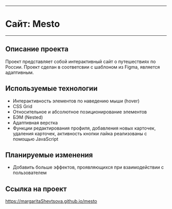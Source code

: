 ____
# Сайт: Mesto
____

## Описание проекта

Проект представляет собой интерактивный сайт о путешествиях по России.
Проект сделан в соответсвии с шаблоном из Figma, является адаптивным.

## Используемые технологии

- Интерактивность элементов по наведению мыши (hover)
- CSS Grid
- Относительное и абсолютное позиционирование элементов
- БЭМ (Nested)
- Адаптивная верстка
- Функции редактирования профиля, добавления новых карточек, удаления карточек, активность кнопки лайка реализованы с помощью JavaScript

## Планируемые изменения

- Добавить больше эффектов, проявляющихся при взаимодействии с пользователем

## Ссылка на проект
https://margaritaShevtsova.github.io/mesto